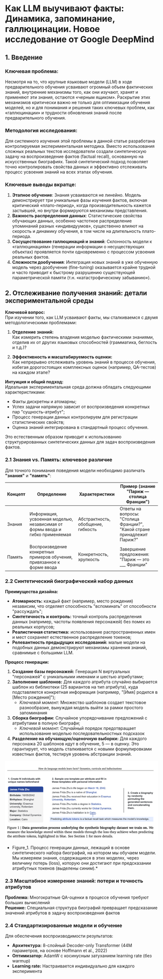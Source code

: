# **Как LLM выучивают факты: Динамика, запоминание, галлюцинации. Новое исследование от Google DeepMind**

## **1. Введение**

### **Ключевая проблема**: 

Несмотря на то, что крупные языковые модели (LLM) в ходе предварительного обучения усваивают огромный объем фактических знаний, внутренние механизмы того, как они изучают, хранят и применяют эти знания, остаются «черным ящиком». Раскрытие этих механизмов критически важно не только для оптимизации обучения моделей, но и для понимания и решения таких ключевых проблем, как «галлюцинации» и трудности обновления знаний после предварительного обучения.  

### **Методология исследования**: 

Для системного изучения этой проблемы в данной статье разработана контролируемая экспериментальная методика. Вместо использования сложных реальных текстов исследователи создали синтетическую задачу на воспроизведение фактов (factual recall), основанную на искусственных биографиях. Такой синтетический подход позволяет точно контролировать свойства данных и эффективно отслеживать процесс усвоения знаний на всех этапах обучения.  

### **Ключевые выводы вкратце**:  

1. **Этапное обучение**: Знания усваиваются не линейно. Модель демонстрирует три уникальные фазы изучения фактов, включая критический «плато-период», когда производительность кажется застывшей, но внутри формируются механизмы представления.  
2. **Важность распределения данных**: Статистические свойства обучающих данных, особенно частотное распределение упоминаний разных «индивидуумов», существенно влияют на скорость и динамику обучения, в том числе на длительность плато-периода.  
3. **Сосуществование галлюцинаций и знаний**: Склонность модели к «галлюцинациям» (генерации информации о несуществующих объектах) проявляется почти одновременно с процессом усвоения реальных фактов.  
4. **Сложности дообучения**: Интеграция новых знаний в уже обученную модель через дообучение (fine-tuning) оказывается крайне трудной и часто приводит к быстрому разрушению существующей параметрической памяти (т.н. «катастрофическому забыванию»).

## **2. Отслеживание получения знаний: детали экспериментальной среды**

**Ключевой вопрос:**  
При изучении того, как LLM усваивают факты, мы сталкиваемся с двумя методологическими проблемами:

1. **Отделение знаний:**  
   Как измерить степень владения моделью фактическими знаниями, отделив их от других языковых способностей (грамматика, беглость и т.д.)?

2. **Эффективность и масштабируемость оценки:**  
   Как непрерывно отслеживать уровень знаний в процессе обучения, избегая дорогостоящих комплексных оценок (например, QA-тестов) на каждом этапе?

**Интуиция и общий подход:**  
Идеальная экспериментальная среда должна обладать следующими характеристиками:
- Факты дискретны и атомарны;
- Успех задачи напрямую зависит от воспроизведения конкретных пар "сущность-атрибут";
- Процесс генерации данных контролируем для регистрации статистических свойств;
- Оценка знаний интегрирована в стандартный процесс обучения.

Это естественным образом приводит к использованию структурированных синтетических данных для задач воспроизведения фактов.

### 2.1 Знания vs. Память: ключевое различие

Для точного понимания поведения модели необходимо различать **"знания"** и **"память"**:

| Концепт  | Определение                                                                 | Характеристики                          | Пример (знание "Париж — столица Франции")              |
|----------|-----------------------------------------------------------------------------|-----------------------------------------|-------------------------------------------------------|
| Знания   | Информация, усвоенная моделью, независимая от формы ввода и гибко применяемая | Абстрактность, обобщение, гибкость     | Ответы на вопросы: "Столица Франции?", "Какой стране принадлежит Париж?" |
| Память   | Воспроизведение конкретных примеров обучения, привязанное к форме ввода      | Конкретность, хрупкость                | Завершение предложения: "Париж — это ___ Франции"      |

### 2.2 Синтетический биографический набор данных

**Преимущества дизайна:**
- **Атомарность:** каждый факт (например, место рождения) независим, что отделяет способность "вспоминать" от способности "рассуждать";
- **Синтетичность и контроль:** точный контроль распределения данных (например, частоты появления персонажей) без помех из реальных корпусов;
- **Реалистичная статистика:** использование распространенных имен и мест сохраняет естественное распределение токенов;
- **Релевантность предыдущих исследований:** малые модели на подобных данных демонстрируют механизмы хранения знаний, сравнимые с большими LLM.

**Процесс генерации:**
1. **Создание базы персонажей:** Генерация N виртуальных "персонажей" с уникальными именами и шестью атрибутами;
2. **Заполнение шаблонов:** Для каждого атрибута случайно выбирается шаблон из библиотеки (25 вариантов на тип атрибута), куда подставляется конкретная информация (например, "[Имя] родился в [Место рождения]");
   - *Ключевой момент:* Множество шаблонов создает текстовое разнообразие, вынуждая модель выйти за рамки простого запоминания
3. **Сборка биографии:** Случайное упорядочивание предложений с атрибутами в полную биографи;
   - *Ключевой момент:* Случайный порядок предотвращает использование моделью последовательностных подсказок
4. **Разделение на обучающую/оценочную выборки:** Для каждого персонажа 20 шаблонов идут в обучение, 5 — в оценку. Это гарантирует, что модель сталкивается с новыми формулировками известных фактов, тестируя уровень абстракции знаний.

![Figure_1](https://raw.githubusercontent.com/Verbasik/Weekly-arXiv-ML-AI-Research-Review/refs/heads/develop/2025/week-15/assets/Figure_01.png)
* Figure_1. Процесс генерации данных, лежащий в основе синтетического набора биографий, на котором мы обучаем модели. Мы измеряем знания, содержащиеся в этих моделях, через величину потерь (loss), которую они достигают при предсказании атрибутных токенов (выделены синим).*

### 2.3 Масштабное измерение знаний: потери и точность атрибутов

**Проблема:** Многократные QA-оценки в процессе обучения требуют больших вычислений  
**Решение:** Специальная структура биографий превращает предсказание значений атрибутов в задачу воспроизведения фактов  

### 2.4 Стандартизированные модели и обучение

Для обеспечения воспроизводимости результатов:

- **Архитектура:** 8-слойный Decoder-only Transformer (44M параметров, на основе Hoffmann et al., 2022)
- **Оптимизатор:** AdamW с косинусным затуханием learning rate (без warmup)
- **Learning rate:** Настраивается индивидуально для каждого эксперимента
